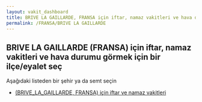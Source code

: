 ```yaml
---
layout: vakit_dashboard
title: BRIVE LA GAILLARDE, FRANSA için iftar, namaz vakitleri ve hava durumu - ilçe/eyalet seç
permalink: /FRANSA/BRIVE LA GAILLARDE
---
```


## BRIVE LA GAILLARDE (FRANSA) için iftar, namaz vakitleri ve hava durumu  görmek için bir ilçe/eyalet seç

Aşağıdaki listeden bir şehir ya da semt seçin

* [ (BRIVE_LA_GAILLARDE, FRANSA) için iftar ve namaz vakitleri](/FRANSA/BRIVE_LA_GAILLARDE/)

<script type="text/javascript">
  var GLOBAL_COUNTRY = 'FRANSA';
  var GLOBAL_CITY = 'BRIVE LA GAILLARDE';
  var GLOBAL_STATE = 'BRIVE LA GAILLARDE';
</script>
